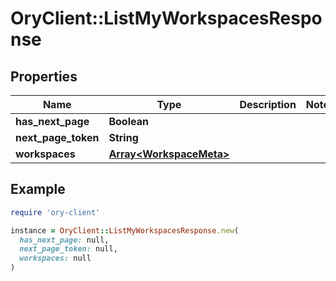 # OryClient::ListMyWorkspacesResponse

## Properties

| Name | Type | Description | Notes |
| ---- | ---- | ----------- | ----- |
| **has_next_page** | **Boolean** |  |  |
| **next_page_token** | **String** |  |  |
| **workspaces** | [**Array&lt;WorkspaceMeta&gt;**](WorkspaceMeta.md) |  |  |

## Example

```ruby
require 'ory-client'

instance = OryClient::ListMyWorkspacesResponse.new(
  has_next_page: null,
  next_page_token: null,
  workspaces: null
)
```

